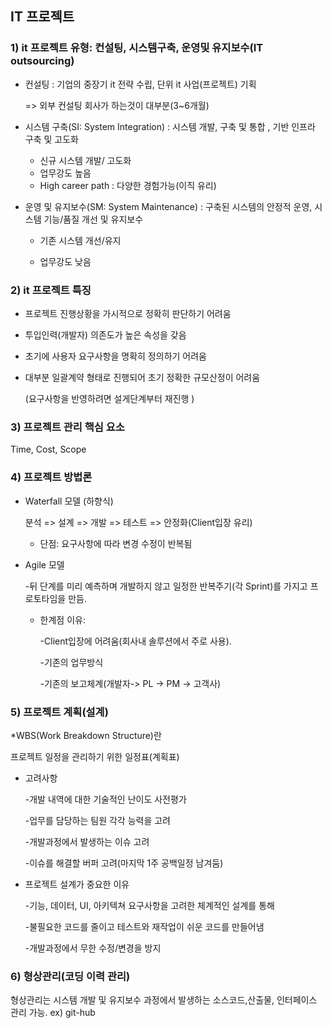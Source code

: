 ##  IT 프로젝트

### 1) it 프로젝트 유형: 컨설팅, 시스템구축, 운영및 유지보수(IT outsourcing)

* 컨설팅 : 기업의 중장기 it 전략 수립, 단위 it 사업(프로젝트) 기획 

   => 외부 컨설팅 회사가 하는것이 대부분(3~6개월)

* 시스템 구축(SI: System Integration) : 시스템 개발, 구축 및 통합 , 기반 인프라 구축 및 고도화

  * 신규 시스템 개발/ 고도화
  * 업무강도 높음
  * High career path : 다양한 경험가능(이직 유리)

* 운영 및 유지보수(SM: System Maintenance) : 구축된 시스템의 안정적 운영, 시스템 기능/품질 개선 및 유지보수

  * 기존 시스템 개선/유지

  * 업무강도 낮음

    

### 2) it 프로젝트 특징

* 프로젝트 진행상황을 가시적으로 정확히 판단하기 어려움

* 투입인력(개발자) 의존도가 높은 속성을 갖음

* 초기에 사용자 요구사항을 명확히 정의하기 어려움

* 대부분 일괄계약 형태로 진행되어 초기 정확한 규모산정이 어려움

  (요구사항을 반영하려면 설게단계부터 재진행 )

### 3) 프로젝트 관리 핵심 요소

Time, Cost, Scope



### 4) 프로젝트 방법론

* Waterfall 모델 (하향식)

  분석 => 설계 => 개발 => 테스트 => 안정화(Client입장 유리)

  * 단점: 요구사항에 따라 변경 수정이 반복됨

* Agile 모델

  -뒤 단계를 미리 예측하며 개발하지 않고 일정한 반복주기(각 Sprint)를 가지고 프로토타임을 만듬.

  * 한계점 이유: 

    -Client입장에 어려움(회사내 솔루션에서 주로 사용).

    -기존의 업무방식 

    -기존의 보고체계(개발자-> PL -> PM -> 고객사) 

  

### 5) 프로젝트 계획(설계)

*WBS(Work Breakdown Structure)란

프로젝트 일정을 관리하기 위한 일정표(계획표) 

* 고려사항

  -개발 내역에 대한 기술적인 난이도 사전평가

  -업무를 담당하는 팀원 각각 능력을 고려

  -개발과정에서 발생하는 이슈 고려

  -이슈를 해결할 버퍼 고려(마지막 1주 공백일정 남겨둠)

* 프로젝트 설계가 중요한 이유

  -기능, 데이터, UI, 아키텍쳐 요구사항을 고려한 체계적인 설계를 통해

  -불필요한 코드를 줄이고 테스트와 재작업이 쉬운 코드를 만들어냄

  -개발과정에서 무한 수정/변경을 방지

  

### 6) 형상관리(코딩 이력 관리)

형상관리는 시스템 개발 및 유지보수 과정에서 발생하는 소스코드,산출물, 인터페이스 관리 가능. ex) git-hub



 

